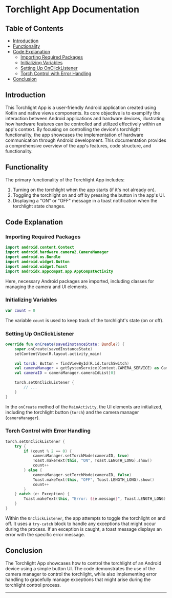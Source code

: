# Torchlight App Documentation

## Table of Contents

- [Introduction](#introduction)
- [Functionality](#functionality)
- [Code Explanation](#code-explanation)
  - [Importing Required Packages](#importing-required-packages)
  - [Initializing Variables](#initializing-variables)
  - [Setting Up OnClickListener](#setting-up-onclicklistener)
  - [Torch Control with Error Handling](#torch-control-with-error-handling)
- [Conclusion](#conclusion)

## Introduction

This Torchlight App is a user-friendly Android application created using Kotlin and native views components. Its core objective is to exemplify the interaction between Android applications and hardware devices, illustrating how hardware features can be controlled and utilized effectively within an app's context. By focusing on controlling the device's torchlight functionality, the app showcases the implementation of hardware communication through Android development. This documentation provides a comprehensive overview of the app's features, code structure, and functionality.

## Functionality

The primary functionality of the Torchlight App includes:

1. Turning on the torchlight when the app starts (if it's not already on).
2. Toggling the torchlight on and off by pressing the button in the app's UI.
3. Displaying a "ON" or "OFF" message in a toast notification when the torchlight state changes.

## Code Explanation

### Importing Required Packages

```kotlin
import android.content.Context
import android.hardware.camera2.CameraManager
import android.os.Bundle
import android.widget.Button
import android.widget.Toast
import androidx.appcompat.app.AppCompatActivity
```

Here, necessary Android packages are imported, including classes for managing the camera and UI elements.

### Initializing Variables

```kotlin
var count = 0
```

The variable `count` is used to keep track of the torchlight's state (on or off).

### Setting Up OnClickListener

```kotlin
override fun onCreate(savedInstanceState: Bundle?) {
    super.onCreate(savedInstanceState)
    setContentView(R.layout.activity_main)
    
    val torch: Button = findViewById(R.id.torchSwitch)
    val cameraManager = getSystemService(Context.CAMERA_SERVICE) as CameraManager
    val cameraID = cameraManager.cameraIdList[0]
    
    torch.setOnClickListener {
        // ...
    }
}
```

In the `onCreate` method of the `MainActivity`, the UI elements are initialized, including the torchlight button (`torch`) and the camera manager (`cameraManager`).

### Torch Control with Error Handling

```kotlin
torch.setOnClickListener {
    try {
        if (count % 2 == 0) {
            cameraManager.setTorchMode(cameraID, true)
            Toast.makeText(this, "ON", Toast.LENGTH_LONG).show()
            count++
        } else {
            cameraManager.setTorchMode(cameraID, false)
            Toast.makeText(this, "OFF", Toast.LENGTH_LONG).show()
            count++
        }
    } catch (e: Exception) {
        Toast.makeText(this, "Error: ${e.message}", Toast.LENGTH_LONG).show()
    }
}
```

Within the `OnClickListener`, the app attempts to toggle the torchlight on and off. It uses a `try-catch` block to handle any exceptions that might occur during the process. If an exception is caught, a toast message displays an error with the specific error message.

## Conclusion

The Torchlight App showcases how to control the torchlight of an Android device using a simple button UI. The code demonstrates the use of the camera manager to control the torchlight, while also implementing error handling to gracefully manage exceptions that might arise during the torchlight control process.

---
